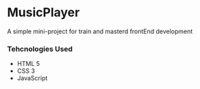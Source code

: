 # MusicPlayer

A simple mini-project for train and masterd frontEnd development 

<h3> Tehcnologies Used</h3>

<ul>
  <li>HTML 5</li>
  <li>CSS 3</li>
  <li>JavaScript</li>
</ul>
